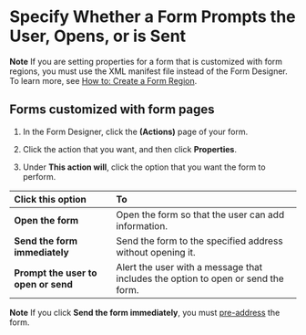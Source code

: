 
# Specify Whether a Form Prompts the User, Opens, or is Sent

 **Note**  If you are setting properties for a form that is customized with form regions, you must use the XML manifest file instead of the Form Designer. To learn more, see  [How to: Create a Form Region](695b95a5-c795-cb4a-8d35-ba12b0007b1f.md).


## Forms customized with form pages


1. In the Form Designer, click the  **(Actions)** page of your form.
    
2. Click the action that you want, and then click  **Properties**. 
    
3. Under  **This action will**, click the option that you want the form to perform.
    


|**Click this option**|**To**|
|:-----|:-----|
| **Open the form**|Open the form so that the user can add information.|
| **Send the form immediately**|Send the form to the specified address without opening it.|
| **Prompt the user to open or send**|Alert the user with a message that includes the option to open or send the form.|

 **Note**  If you click  **Send the form immediately**, you must  [pre-address](f6986661-b42b-0421-cf08-cecad4e0e7b1.md) the form.


